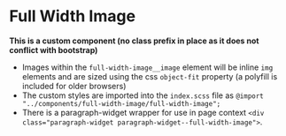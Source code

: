 # Full Width Image

**This is a custom component (no class prefix in place as it does not conflict with bootstrap)**

- Images within the `full-width-image__image` element will be inline `img` elements and are sized using the css `object-fit` property (a polyfill is included for older browsers)
- The custom styles are imported into the `index.scss` file as `@import "../components/full-width-image/full-width-image";`
- There is a paragraph-widget wrapper for use in page context `<div class="paragraph-widget paragraph-widget--full-width-image">`.
